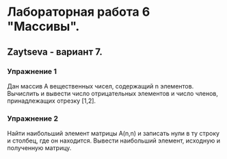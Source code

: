 # Лабораторная работа 6 "Массивы".
## Zaytseva - вариант 7.

### Упражнение 1
 Дан массив A вещественных чисел, содержащий n элементов. Вычислить и вывести число отрицательных элементов и число членов, принадлежащих отрезку [1,2].

### Упражнение 2
Найти наибольший элемент матрицы A(n,n) и записать нули в ту строку и столбец, где он находится. Вывести наибольший элемент, исходную и полученную матрицу.
